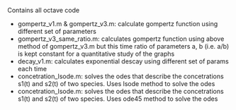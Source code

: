 Contains all octave code

- gompertz_v1.m & gompertz_v3.m: calculate gompertz function using different set of parameters
- gompertz_v3_same_ratio.m: calculates gompertz function using above method of gompertz_v3.m but this time ratio of parameters a, b (i.e. a/b) is kept constant for a quantitative study of the graphs 
- decay_v1.m: calculates exponential descay using different set of params each time
- concetration_lsode.m: solves the odes that describe the concetrations s1(t) and s2(t) of two species. Uses lsode method to solve the odes 
- concetration_lsode.m: solves the odes that describe the concetrations s1(t) and s2(t) of two species. Uses ode45 method to solve the odes

